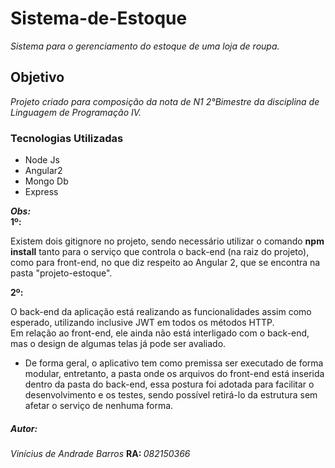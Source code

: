 # Sistema-de-Estoque
<em>Sistema para o gerenciamento do estoque de uma loja de roupa.</em>
<h2>Objetivo</h2>
<i>Projeto criado para composição da nota de N1 2°Bimestre da disciplina de Linguagem de Programação IV.</i>

<h3>Tecnologias Utilizadas</h3>
<ul>
  <li>Node Js</li>
  <li>Angular2</li>
  <li>Mongo Db</li>
  <li>Express</li>
</ul>
<strong><em>Obs:</em></strong><br/>
<strong>1º: </strong><p>Existem dois gitignore no projeto, sendo necessário utilizar o comando <b>npm install</b> tanto para o serviço que controla o back-end (na raiz do projeto), como para front-end, no que diz respeito ao Angular 2, que se encontra na pasta "projeto-estoque".</p>
<strong>2º: </strong>

<p>O back-end da aplicação está realizando as funcionalidades assim como esperado, utilizando inclusive JWT em todos os métodos HTTP. 
<br/>Em relação ao front-end, ele ainda não está interligado com o back-end, mas o design de algumas telas já pode ser avaliado.</p>

<ul>
 <li>    
    <p>De forma geral, o aplicativo tem como premissa ser executado de forma modular, entretanto, a pasta onde os arquivos do front-end está inserida dentro da pasta do back-end, essa postura foi adotada para facilitar o desenvolvimento e os testes, sendo possível retirá-lo da estrutura sem afetar o serviço de nenhuma forma.</p>
  </li>
</ul>

<h5>Autor:</h5>

<p><em>Vinícius de Andrade Barros</em> <b> RA: </b><i>082150366</i></p>
